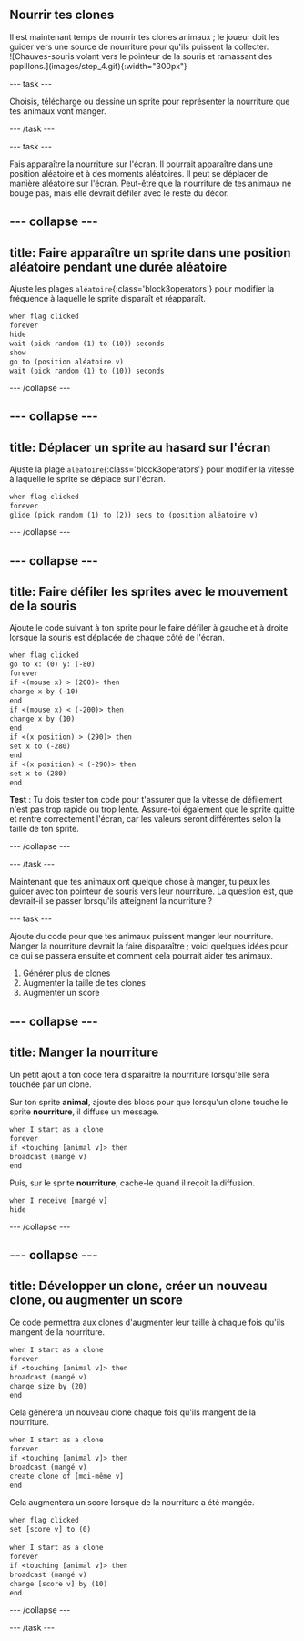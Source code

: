 ## Nourrir tes clones

<div style="display: flex; flex-wrap: wrap">
<div style="flex-basis: 200px; flex-grow: 1; margin-right: 15px;">
Il est maintenant temps de nourrir tes clones animaux ; le joueur doit les guider vers une source de nourriture pour qu'ils puissent la collecter.
</div>
<div>
![Chauves-souris volant vers le pointeur de la souris et ramassant des papillons.](images/step_4.gif){:width="300px"}
</div>
</div>

--- task ---

Choisis, télécharge ou dessine un sprite pour représenter la nourriture que tes animaux vont manger.

--- /task ---

--- task ---

Fais apparaître la nourriture sur l'écran. Il pourrait apparaître dans une position aléatoire et à des moments aléatoires. Il peut se déplacer de manière aléatoire sur l'écran. Peut-être que la nourriture de tes animaux ne bouge pas, mais elle devrait défiler avec le reste du décor.

--- collapse ---
---
title: Faire apparaître un sprite dans une position aléatoire pendant une durée aléatoire
---

Ajuste les plages `aléatoire`{:class='block3operators'} pour modifier la fréquence à laquelle le sprite disparaît et réapparaît.

```blocks3
when flag clicked
forever
hide
wait (pick random (1) to (10)) seconds
show
go to (position aléatoire v)
wait (pick random (1) to (10)) seconds
```

--- /collapse ---

--- collapse ---
---
title: Déplacer un sprite au hasard sur l'écran
---

Ajuste la plage `aléatoire`{:class='block3operators'} pour modifier la vitesse à laquelle le sprite se déplace sur l'écran.

```blocks3
when flag clicked
forever
glide (pick random (1) to (2)) secs to (position aléatoire v)
```

--- /collapse ---

--- collapse ---
---
title: Faire défiler les sprites avec le mouvement de la souris
---

Ajoute le code suivant à ton sprite pour le faire défiler à gauche et à droite lorsque la souris est déplacée de chaque côté de l'écran.

```blocks3
when flag clicked
go to x: (0) y: (-80)
forever
if <(mouse x) > (200)> then
change x by (-10)
end
if <(mouse x) < (-200)> then
change x by (10)
end
if <(x position) > (290)> then
set x to (-280)
end
if <(x position) < (-290)> then
set x to (280)
end
```

**Test** : Tu dois tester ton code pour t'assurer que la vitesse de défilement n'est pas trop rapide ou trop lente. Assure-toi également que le sprite quitte et rentre correctement l'écran, car les valeurs seront différentes selon la taille de ton sprite.

--- /collapse ---

--- /task ---

Maintenant que tes animaux ont quelque chose à manger, tu peux les guider avec ton pointeur de souris vers leur nourriture. La question est, que devrait-il se passer lorsqu'ils atteignent la nourriture ?

--- task ---

Ajoute du code pour que tes animaux puissent manger leur nourriture. Manger la nourriture devrait la faire disparaître ; voici quelques idées pour ce qui se passera ensuite et comment cela pourrait aider tes animaux.

1. Générer plus de clones
1. Augmenter la taille de tes clones
1. Augmenter un score

--- collapse ---
---
title: Manger la nourriture
---

Un petit ajout à ton code fera disparaître la nourriture lorsqu'elle sera touchée par un clone.

Sur ton sprite **animal**, ajoute des blocs pour que lorsqu'un clone touche le sprite **nourriture**, il diffuse un message.

```blocks3
when I start as a clone
forever
if <touching [animal v]> then
broadcast (mangé v)
end
```

Puis, sur le sprite **nourriture**, cache-le quand il reçoit la diffusion.

```blocks3
when I receive [mangé v]
hide
```

--- /collapse ---

--- collapse ---
---
title: Développer un clone, créer un nouveau clone, ou augmenter un score
---

Ce code permettra aux clones d'augmenter leur taille à chaque fois qu'ils mangent de la nourriture.

```blocks3
when I start as a clone
forever
if <touching [animal v]> then
broadcast (mangé v)
change size by (20)
end
```

Cela générera un nouveau clone chaque fois qu'ils mangent de la nourriture.

```blocks3
when I start as a clone
forever
if <touching [animal v]> then
broadcast (mangé v)
create clone of [moi-même v]
end
```

Cela augmentera un score lorsque de la nourriture a été mangée.

```blocks3
when flag clicked
set [score v] to (0)

when I start as a clone
forever
if <touching [animal v]> then
broadcast (mangé v)
change [score v] by (10)
end
```
--- /collapse ---

--- /task ---

